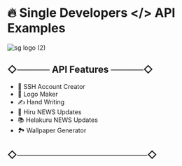 # 🔥 Single Developers </> API Examples

![sg logo (2)](https://user-images.githubusercontent.com/85282650/147440088-36b86193-0cbb-4c3a-854a-45b30bb3d05c.png)

## ◇───── API Features ─────◇

- 🚀 SSH Account Creator 
- 🎨 Logo Maker
- ✍️ Hand Writing 
- 🔔 Hiru NEWS Updates
- 📚 Helakuru NEWS Updates
- 🏞 Wallpaper Generator 

## ◇────────────────────◇

